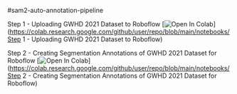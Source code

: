 #sam2-auto-annotation-pipeline

Step 1 - Uploading GWHD 2021 Dataset to Roboflow
[![Open In Colab](https://colab.research.google.com/assets/colab-badge.svg)](https://colab.research.google.com/github/user/repo/blob/main/notebooks/Step 1 - Uploading GWHD 2021 Dataset to Roboflow)

Step 2 - Creating Segmentation Annotations of GWHD 2021 Dataset for Roboflow
[![Open In Colab](https://colab.research.google.com/assets/colab-badge.svg)](https://colab.research.google.com/github/user/repo/blob/main/notebooks/Step 2 - Creating Segmentation Annotations of GWHD 2021 Dataset for Roboflow)
